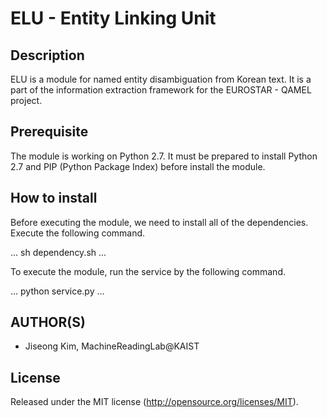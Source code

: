 # ELU - Entity Linking Unit

Description
-----
ELU is a module for named entity disambiguation from Korean text. It is a part of the information extraction framework for the EUROSTAR - QAMEL project.

Prerequisite
-----
The module is working on Python 2.7. It must be prepared to install Python 2.7 and PIP (Python Package Index) before install the module.

How to install
-----
Before executing the module, we need to install all of the dependencies.
Execute the following command.

...
sh dependency.sh
...

To execute the module, run the service by the following command.

...
python service.py
...

AUTHOR(S)
---------
* Jiseong Kim, MachineReadingLab@KAIST

License
-------
Released under the MIT license (http://opensource.org/licenses/MIT).